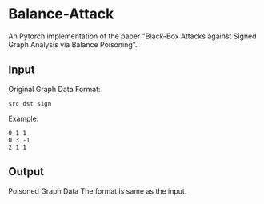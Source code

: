 # Balance-Attack
An Pytorch implementation of the paper "Black-Box Attacks against Signed Graph Analysis via Balance Poisoning".

## Input
Original Graph Data
Format:
```
src dst sign
```

Example:
```
0 1 1
0 3 -1
2 1 1
```

## Output
Poisoned Graph Data
The format is same as the input.
